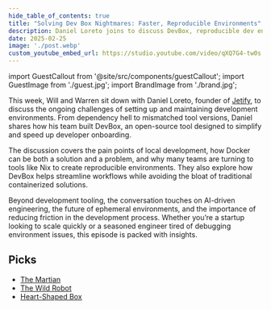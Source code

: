```yaml
---
hide_table_of_contents: true
title: "Solving Dev Box Nightmares: Faster, Reproducible Environments"
description: Daniel Loreto joins to discuss DevBox, reproducible dev environments, and how to eliminate dependency hell from software development.
date: 2025-02-25
image: './post.webp'
custom_youtube_embed_url: https://studio.youtube.com/video/qXQ7G4-tw0s
---
```


import GuestCallout from '@site/src/components/guestCallout';
import GuestImage from './guest.jpg';
import BrandImage from './brand.jpg';

<GuestCallout name="Daniel Loreto" link="https://www.linkedin.com/in/danielloreto/" image={GuestImage} brandImg={BrandImage} />

This week, Will and Warren sit down with Daniel Loreto, founder of [Jetify](https://www.jetify.com/), to discuss the ongoing challenges of setting up and maintaining development environments. From dependency hell to mismatched tool versions, Daniel shares how his team built DevBox, an open-source tool designed to simplify and speed up developer onboarding.

The discussion covers the pain points of local development, how Docker can be both a solution and a problem, and why many teams are turning to tools like Nix to create reproducible environments. They also explore how DevBox helps streamline workflows while avoiding the bloat of traditional containerized solutions.

Beyond development tooling, the conversation touches on AI-driven engineering, the future of ephemeral environments, and the importance of reducing friction in the development process. Whether you’re a startup looking to scale quickly or a seasoned engineer tired of debugging environment issues, this episode is packed with insights.


## Picks

* [The Martian](https://www.goodreads.com/book/show/18007564-the-martian)
* [The Wild Robot](https://www.goodreads.com/book/show/26030734-the-wild-robot)
* [Heart-Shaped Box](https://www.goodreads.com/book/show/153025.Heart_Shaped_Box)